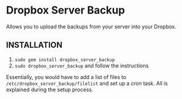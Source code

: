 Dropbox Server Backup
=================

Allows you to upload the backups from your server into your Dropbox.

INSTALLATION
------------

1. `sudo gem install dropbox_server_backup`
2. `sudo dropbox_server_backup` and follow the instructions

Essentially, you would have to add a list of files to `/etc/dropbox_server_backup/filelist` and
set up a cron task. All is explained during the setup process.
